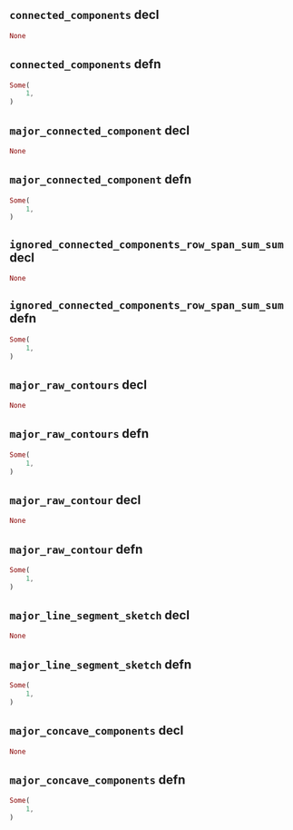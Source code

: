 ## `connected_components` decl

```rust
None
```

## `connected_components` defn

```rust
Some(
    1,
)
```

## `major_connected_component` decl

```rust
None
```

## `major_connected_component` defn

```rust
Some(
    1,
)
```

## `ignored_connected_components_row_span_sum_sum` decl

```rust
None
```

## `ignored_connected_components_row_span_sum_sum` defn

```rust
Some(
    1,
)
```

## `major_raw_contours` decl

```rust
None
```

## `major_raw_contours` defn

```rust
Some(
    1,
)
```

## `major_raw_contour` decl

```rust
None
```

## `major_raw_contour` defn

```rust
Some(
    1,
)
```

## `major_line_segment_sketch` decl

```rust
None
```

## `major_line_segment_sketch` defn

```rust
Some(
    1,
)
```

## `major_concave_components` decl

```rust
None
```

## `major_concave_components` defn

```rust
Some(
    1,
)
```
